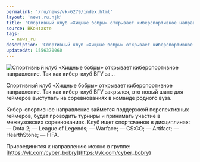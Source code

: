 ```yaml
---
permalink: '/ru/news/vk-6279/index.html'
layout: 'news.ru.njk'
title: 'Спортивный клуб «Хищные бобры» открывает киберспортивное направление. Так как кибер-клуб ВГУ за…'
source: ВКонтакте
tags:
  - news_ru
description: 'Спортивный клуб «Хищные бобры» открывает киберспортивное направление. Так как кибер-клуб ВГУ за…'
updatedAt: 1556370060
---
```

![Спортивный клуб «Хищные бобры» открывает киберспортивное направление. Так как кибер-клуб ВГУ за…](https://sun9-20.userapi.com/impf/c845521/v845521058/1f8fb9/ahDC0qMQXx4.jpg?size=1280x853&quality=96&sign=d59840f2a9721f86be059280fdc814f9&c_uniq_tag=hxf4vLfz7p2r5gITxyex6W36RhUwlJUwdh1Lchi8S8k&type=album)

Спортивный клуб «Хищные бобры» открывает киберспортивное направление. Так как кибер-клуб ВГУ закрылся, это новый шанс для геймеров выступать на соревнованиях в команде родного вуза.

Кибер-спортивное направление займется поддержкой перспективных геймеров, будет проводить турниры и принимать участие в межвузовских соревнованиях. Клуб ищет спортсменов в дисциплинах:
— Dota 2;
— League of Legends;
— Warface;
— CS:GO;
— Artifact;
— HearthStone;
— FIFA.

Присоединится к направлению можно в группе: [https://vk.com/cyber_bobry](https://vk.com/cyber_bobry)
